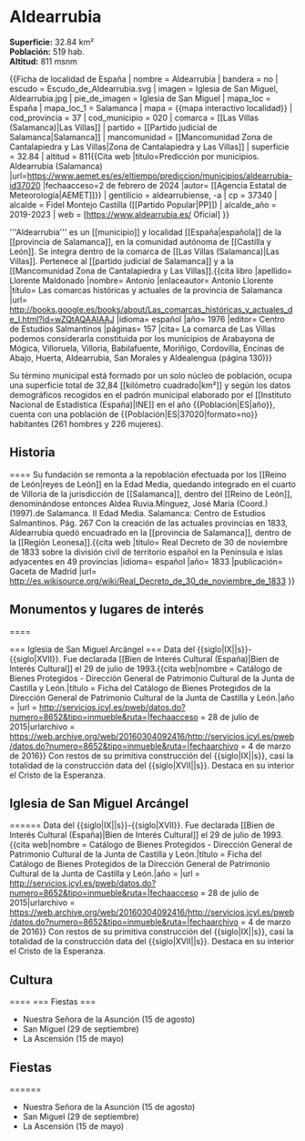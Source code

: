 # Aldearrubia

**Superficie:** 32.84 km²  
**Población:** 519 hab.  
**Altitud:** 811 msnm  

{{Ficha de localidad de España
| nombre = Aldearrubia
| bandera = no
| escudo = Escudo_de_Aldearrubia.svg
| imagen = Iglesia de San Miguel, Aldearrubia.jpg
| pie_de_imagen = Iglesia de San Miguel
| mapa_loc = España
| mapa_loc_1 = Salamanca
| mapa = {{mapa interactivo localidad}}
| cod_provincia = 37
| cod_municipio = 020
| comarca = [[Las Villas (Salamanca)|Las Villas]]
| partido = [[Partido judicial de Salamanca|Salamanca]]
| mancomunidad = [[Mancomunidad Zona de Cantalapiedra y Las Villas|Zona de Cantalapiedra y Las Villas]]
| superficie = 32.84
| altitud = 811<ref>{{Cita web |título=Predicción por municipios. Aldearrubia (Salamanca)  |url=https://www.aemet.es/es/eltiempo/prediccion/municipios/aldearrubia-id37020 |fechaacceso=2 de febrero de 2024 |autor= [[Agencia Estatal de Meteorología|AEMET]]}}</ref>
| gentilicio = aldearrubiense, -a
| cp = 37340
| alcalde = Fidel Montejo Castilla ([[Partido Popular|PP]])
| alcalde_año = 2019-2023
| web = [https://www.aldearrubia.es/ Oficial]
}}

'''Aldearrubia''' es un [[municipio]] y localidad [[España|española]] de la [[provincia de Salamanca]], en la comunidad autónoma de [[Castilla y León]]. Se integra dentro de la comarca de [[Las Villas (Salamanca)|Las Villas]]. Pertenece al [[partido judicial de Salamanca]] y a la [[Mancomunidad Zona de Cantalapiedra y Las Villas]].<ref name=ref_duplicada_1>{{cita libro |apellido= Llorente Maldonado |nombre= Antonio |enlaceautor= Antonio Llorente |título= Las comarcas históricas y actuales de la provincia de Salamanca |url= http://books.google.es/books/about/Las_comarcas_históricas_y_actuales_de_l.html?id=wZQtAQAAIAAJ |idioma= español |año= 1976 |editor= Centro de Estudios Salmantinos |páginas= 157 |cita= La comarca de Las Villas podemos considerarla constituida por los municipios de Arabayona de Mógica, Villoruela, Villoria, Babilafuente, Moríñigo, Cordovilla, Encinas de Abajo, Huerta, Aldearrubia, San Morales y Aldealengua (página 130)}}</ref>

Su término municipal está formado por un solo núcleo de población, ocupa una superficie total de 32,84&nbsp;[[kilómetro cuadrado|km²]] y según los datos demográficos recogidos en el padrón municipal elaborado por el [[Instituto Nacional de Estadística (España)|INE]] en el año {{Población|ES|año}}, cuenta con una población de {{Población|ES|37020|formato=no}} habitantes (261 hombres  y 226 mujeres).

## Historia

====
Su fundación se remonta a la repoblación efectuada por los [[Reino de León|reyes de León]] en la Edad Media, quedando integrado en el cuarto de Villoria de la jurisdicción de [[Salamanca]], dentro del [[Reino de León]], denominándose entonces Aldea Ruvia.<ref>Mínguez, José María (Coord.) (1997).de Salamanca. II Edad Media. Salamanca: Centro de Estudios Salmantinos. Pág. 267</ref> Con la creación de las actuales provincias en 1833, Aldearrubia quedó encuadrado en la [[provincia de Salamanca]], dentro de la [[Región Leonesa]].<ref>{{cita web |título= Real Decreto de 30 de noviembre de 1833 sobre la división civil de territorio español en la Península e islas adyacentes en 49 provincias |idioma= español |año= 1833 |publicación= Gaceta de Madrid |url= http://es.wikisource.org/wiki/Real_Decreto_de_30_de_noviembre_de_1833 }}</ref>

## Monumentos y lugares de interés

====

=== Iglesia de San Miguel Arcángel ===
Data del {{siglo|IX||s}}-{{siglo|XVII}}. Fue declarada [[Bien de Interés Cultural (España)|Bien de Interés Cultural]] el 29 de julio de 1993.<ref>{{cita web|nombre = Catálogo de Bienes Protegidos - Dirección General de Patrimonio Cultural de la Junta de Castilla y León.|título = Ficha del Catálogo de Bienes Protegidos de la Dirección General de Patrimonio Cultural de la Junta de Castilla y León.|año = |url = http://servicios.jcyl.es/pweb/datos.do?numero=8652&tipo=inmueble&ruta=|fechaacceso = 28 de julio de 2015|urlarchivo = https://web.archive.org/web/20160304092416/http://servicios.jcyl.es/pweb/datos.do?numero=8652&tipo=inmueble&ruta=|fechaarchivo = 4 de marzo de 2016}}</ref> Con restos de su primitiva construcción del {{siglo|IX||s}}, casi la totalidad de la construcción data del {{siglo|XVII||s}}. Destaca en su interior el Cristo de la Esperanza.

## Iglesia de San Miguel Arcángel

======
Data del {{siglo|IX||s}}-{{siglo|XVII}}. Fue declarada [[Bien de Interés Cultural (España)|Bien de Interés Cultural]] el 29 de julio de 1993.<ref>{{cita web|nombre = Catálogo de Bienes Protegidos - Dirección General de Patrimonio Cultural de la Junta de Castilla y León.|título = Ficha del Catálogo de Bienes Protegidos de la Dirección General de Patrimonio Cultural de la Junta de Castilla y León.|año = |url = http://servicios.jcyl.es/pweb/datos.do?numero=8652&tipo=inmueble&ruta=|fechaacceso = 28 de julio de 2015|urlarchivo = https://web.archive.org/web/20160304092416/http://servicios.jcyl.es/pweb/datos.do?numero=8652&tipo=inmueble&ruta=|fechaarchivo = 4 de marzo de 2016}}</ref> Con restos de su primitiva construcción del {{siglo|IX||s}}, casi la totalidad de la construcción data del {{siglo|XVII||s}}. Destaca en su interior el Cristo de la Esperanza.

## Cultura

====
=== Fiestas ===
* Nuestra Señora de la Asunción (15 de agosto)
* San Miguel (29 de septiembre)
* La Ascensión (15 de mayo)

## Fiestas

======
* Nuestra Señora de la Asunción (15 de agosto)
* San Miguel (29 de septiembre)
* La Ascensión (15 de mayo)